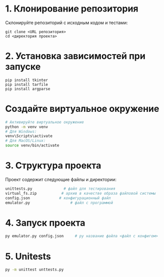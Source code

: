 # 1. Клонирование репозитория

Склонируйте репозиторий с исходным кодом и тестами:

```
git clone <URL репозитория>
cd <директория проекта>
```

# 2. Установка зависимостей при запуске

```
pip install tkinter
pip install tarfile
pip install argparse

```

# Создайте виртуальное окружение

```bash
# Активируйте виртуальное окружение
python -m venv venv
# Для Windows:
venv\Scripts\activate
# Для MacOS/Linux:
source venv/bin/activate
```


# 3. Структура проекта
Проект содержит следующие файлы и директории:
```bash
unittests.py              # файл для тестирования
virtual_fs.zip           # архив в качестве образа файловой системы
config.json             # конфигурационный файл 
emulator.py                  # файл с программой
```

# 4. Запуск проекта
```bash
py emulator.py config.json     # py название файла <файл с конфигом>
```

# 5. Unitests
```bash
py -m unittest unttests.py
```